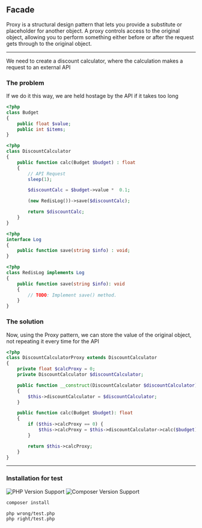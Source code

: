 ## Facade

Proxy is a structural design pattern that lets you provide a substitute or placeholder for another object. A proxy controls access to the original object, allowing you to perform something either before or after the request gets through to the original object.

-----

We need to create a discount calculator, where the calculation makes a request to an external API

### The problem

If we do it this way, we are held hostage by the API if it takes too long

```php
<?php
class Budget 
{
    public float $value;
    public int $items;
}
```
```php
<?php
class DiscountCalculator
{
    public function calc(Budget $budget) : float
    {
        // API Request
        sleep(1);

        $discountCalc = $budget->value *  0.1;

        (new RedisLog())->save($discountCalc);

        return $discountCalc;
    }
}
```
```php
<?php
interface Log
{
    public function save(string $info) : void;
}
```
```php
<?php
class RedisLog implements Log
{
    public function save(string $info): void
    {
        // TODO: Implement save() method.
    }
}
```

### The solution

Now, using the Proxy pattern, we can store the value of the original object, not repeating it every time for the API

```php
<?php
class DiscountCalculatorProxy extends DiscountCalculator
{
    private float $calcProxy = 0;
    private DiscountCalculator $discountCalculator;

    public function __construct(DiscountCalculator $discountCalculator)
    {
        $this->discountCalculator = $discountCalculator;
    }

    public function calc(Budget $budget): float
    {
        if ($this->calcProxy == 0) {
            $this->calcProxy = $this->discountCalculator->calc($budget);
        }

        return $this->calcProxy;
    }
}
```

-----

### Installation for test

![PHP Version Support](https://img.shields.io/badge/php-7.4%2B-brightgreen.svg?style=flat-square) ![Composer Version Support](https://img.shields.io/badge/composer-2.2.9%2B-brightgreen.svg?style=flat-square)

```bash
composer install
```

```bash
php wrong/test.php
php right/test.php
```